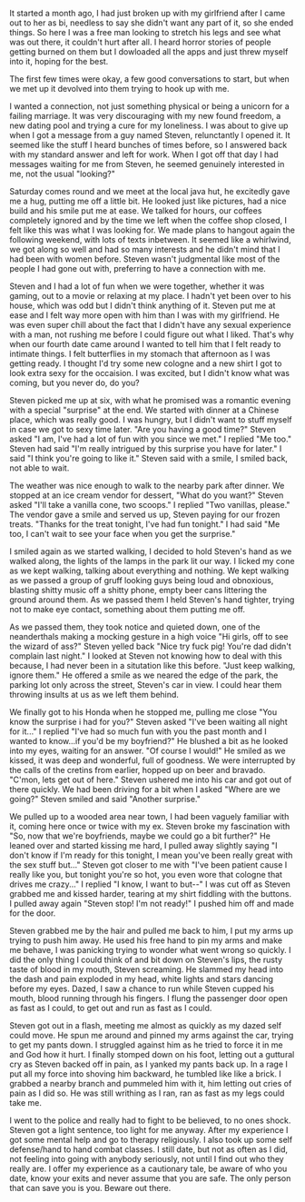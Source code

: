 It started a month ago, I had just broken up with my girlfriend after I came out to her as bi, needless to say she didn't want any part of it, so she ended things. So here I was a free man looking to stretch his legs and see what was out there, it couldn't hurt after all. I heard horror stories of people getting burned on them but I dowloaded all the apps and just threw myself into it, hoping for the best.  
The first few times were okay, a few good conversations to start, but when we met up it devolved into them trying to hook up with me. 

I wanted a connection, not just something physical or being a unicorn for a failing marriage. It was very discouraging with my new found freedom, a new dating pool and trying a cure for my loneliness. I was about to give up when I got a message from a guy named Steven, relunctantly I opened it. It seemed like the stuff I heard bunches of times before, so I answered back with my standard answer and left for work. When I got off that day I had messages waiting for me from Steven, he seemed genuinely interested in me, not the usual "looking?"

  
Saturday comes round and we meet at the local java hut, he excitedly gave me a hug, putting me off a little bit. He looked just like pictures, had a nice build and his smile put me at ease. We talked for hours, our coffees completely ignored and by the time we left when the coffee shop closed, I felt like this was what I was looking for. We made plans to hangout again the following weekend, with lots of texts inbetween. It seemed like a whirlwind, we got along so well and had so many interests and he didn't mind that I had been with women before. Steven wasn't judgmental like most of the people I had gone out with, preferring to have a connection with me.

  
Steven and I had a lot of fun when we were together, whether it was gaming, out to a movie or relaxing at my place. I hadn't yet been over to his house, which was odd but I didn't think anything of it. Steven put me at ease and I felt way more open with him than I was with my girlfriend. He was even super chill about the fact that I didn't have any sexual experience with a man, not rushing me before I could figure out what I liked. That's why when our fourth date came around I wanted to tell him that I felt ready to intimate things. I felt butterflies in my stomach that afternoon as I was getting ready. I thought I'd try some new cologne and a new shirt I got to look extra sexy for the occaision. I was excited, but I didn't know what was coming, but you never do, do you?

  
Steven picked me up at six, with what he promised was a romantic evening with a special "surprise" at the end. We started with dinner at a Chinese place, which was really good. I was hungry, but I didn't want to stuff myself in case we got to sexy time later. "Are you having a good time?" Steven asked "I am, I've had a lot of fun with you since we met." I replied "Me too." Steven had said "I'm really intrigued by this surprise you have for later." I said "I think you're going to like it." Steven said with a smile, I smiled back, not able to wait. 

The weather was nice enough to walk to the nearby park after dinner. We stopped at an ice cream vendor for dessert, "What do you want?" Steven asked "I'll take a vanilla cone, two scoops." I replied "Two vanillas, please." The vendor gave a smile and served us up, Steven paying for our frozen treats. "Thanks for the treat tonight, I've had fun tonight." I had said "Me too, I can't wait to see your face when you get the surprise."

  
I smiled again as we started walking, I decided to hold Steven's hand as we walked along, the lights of the lamps in the park lit our way. I licked my cone as we kept walking, talking about everything and nothing. We kept walking as we passed a group of gruff looking guys being loud and obnoxious, blasting shitty music off a shitty phone, empty beer cans littering the ground around them. As we passed them I held Steven's hand tighter, trying not to make eye contact, something about them putting me off.

  
 As we passed them, they took notice and quieted down, one of the neanderthals making a mocking gesture in a high voice "Hi girls, off to see the wizard of ass?" Steven yelled back "Nice try fuck pig! You're dad didn't complain last night." I looked at Steven not knowing how to deal with this because, I had never been in a situtation like this before. "Just keep walking, ignore them." He offered a smile as we neared the edge of the park, the parking lot only across the street, Steven's car in view. I could hear them throwing insults at us as we left them behind. 

  
We finally got to his Honda when he stopped me, pulling me close "You know the surprise i had for you?" Steven asked "I've been waiting all night for it..." I replied "I've had so much fun with you the past month and I wanted to know...if you'd be my boyfriend?" He blushed a bit as he looked into my eyes, waiting for an answer. "Of course I would!" He smiled as we kissed, it was deep and wonderful, full of goodness. We were interrupted by the calls of the cretins from earlier, hopped up on beer and bravado. "C'mon, lets get out of here." Steven ushered me into his car and got out of there quickly. We had been driving for a bit when I asked "Where are we going?" Steven smiled and said "Another surprise."

  
We pulled up to a wooded area near town, I had been vaguely familiar with it, coming here once or twice with my ex. Steven broke my fascination with "So, now that we're boyfriends, maybe we could go a bit further?" He leaned over and started kissing me hard, I pulled away slightly saying "I don't know if I'm ready for this tonight, I mean you've been really great with the sex stuff but..." Steven got closer to me with "I've been patient  cause I really like you, but tonight you're so hot, you even wore that cologne that drives me crazy..." I replied "I know, I want to but--" I was cut off as Steven grabbed me and kissed harder, tearing at my shirt fiddling with the buttons. I pulled away again "Steven stop! I'm not ready!" I pushed him off and made for the door. 

  
Steven grabbed me by the hair and pulled me back to him, I put my arms up trying to push him away. He used his free hand to pin my arms and make me behave, I was panicking trying to wonder what went wrong so quickly. I did the only thing I could think of and bit down on Steven's lips, the rusty taste of blood in my mouth, Steven screaming. He slammed my head into the dash and pain exploded in my head, white lights and stars dancing before my eyes. Dazed, I saw a chance to run while Steven cupped his mouth, blood running through his fingers. I flung the passenger door open as fast as I could, to get out and run as fast as I could.

  
Steven got out in a flash, meeting me almost as quickly as my dazed self could move. He spun me around and pinned my arms against the car, trying to get my pants down. I struggled against him as he tried to force it in me and God how it hurt. I finally stomped down on his foot, letting out a guttural cry as Steven backed off in pain, as I yanked my pants back up. In a rage I put all my force into shoving him backward, he tumbled like like a brick. I grabbed a nearby branch and pummeled him with it, him letting out cries of pain as I did so. He was still writhing as I ran, ran as fast as my legs could take me.

  
I went to the police and really had to fight to be believed, to no ones shock. Steven got a light sentence, too light for me anyway. After my experience I got some mental help and go to therapy religiously. I also took up some self defense/hand to hand combat classes. I still date, but not as often as I did, not feeling into going with anybody seriously, not until I find out who they really are. I offer my experience as a cautionary tale, be aware of who you date, know your exits and never assume that you are safe. The only person that can save you is you. Beware out there.